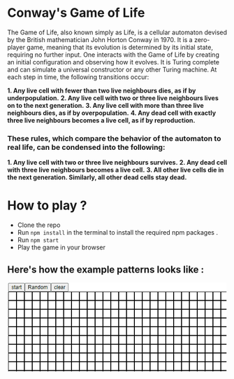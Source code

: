 # Conway's Game of Life

The Game of Life, also known simply as Life, is a cellular automaton devised by the British mathematician John Horton Conway in 1970. It is a zero-player game, meaning that its evolution is determined by its initial state, requiring no further input. One interacts with the Game of Life by creating an initial configuration and observing how it evolves. It is Turing complete and can simulate a universal constructor or any other Turing machine.
At each step in time, the following transitions occur:

**1. Any live cell with fewer than two live neighbours dies, as if by underpopulation.**
**2. Any live cell with two or three live neighbours lives on to the next generation.**
**3. Any live cell with more than three live neighbours dies, as if by overpopulation.**
**4. Any dead cell with exactly three live neighbours becomes a live cell, as if by reproduction.**

### These rules, which compare the behavior of the automaton to real life, can be condensed into the following:

**1. Any live cell with two or three live neighbours survives.**
**2. Any dead cell with three live neighbours becomes a live cell.**
**3. All other live cells die in the next generation. Similarly, all other dead cells stay dead.**

# How to play ?

- Clone the repo
- Run `npm install` in the terminal to install the required npm packages .
- Run `npm start`
- Play the game in your browser

## Here's how the example patterns looks like :

<img src="https://github.com/spantheslayer/game-of-life/blob/master/Example1.gif" />
